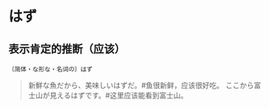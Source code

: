 # はず

## 表示肯定的推断（应该）

`〔简体・な形な・名词の〕はず`

> 新鮮な魚だから、美味しいはずだ。#鱼很新鲜，应该很好吃。
> ここから富士山が見えるはずです。#这里应该能看到富士山。
